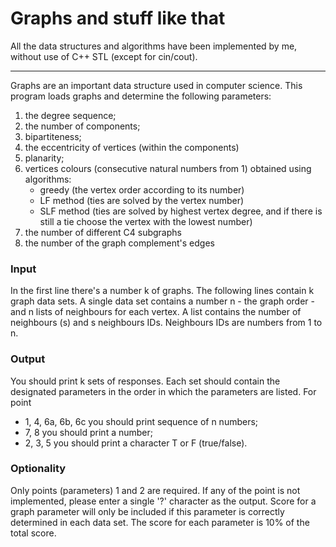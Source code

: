 # Graphs and stuff like that

All the data structures and algorithms have been implemented by me, without use of C++ STL (except for cin/cout).

---

Graphs are an important data structure used in computer science. This program loads graphs and determine the following parameters:

1. the degree sequence;
2. the number of components;
3. bipartiteness;
4. the eccentricity of vertices (within the components)
5. planarity;
6. vertices colours (consecutive natural numbers from 1) obtained using algorithms:
   - greedy (the vertex order according to its number)
   - LF method (ties are solved by the vertex number)
   - SLF method (ties are solved by highest vertex degree, and if there is still a tie choose the vertex with the lowest number) 
7. the number of different C4 subgraphs
8. the number of the graph complement's edges 

### Input
In the first line there's a number k of graphs.
The following lines contain k graph data sets.
A single data set contains a number n - the graph order - and n lists of neighbours for each vertex. A list contains the number of neighbours (s) and s neighbours IDs.
Neighbours IDs are numbers from 1 to n.
### Output
You should print k sets of responses. Each set should contain the designated parameters in the order in which the parameters are listed. For point

- 1, 4, 6a, 6b, 6c you should print sequence of n numbers;
- 7, 8 you should print a number;
- 2, 3, 5 you should print a character T or F (true/false). 

### Optionality
Only points (parameters) 1 and 2 are required. If any of the point is not implemented, please enter a single '?' character as the output.
Score for a graph parameter will only be included if this parameter is correctly determined in each data set.
The score for each parameter is 10% of the total score. 